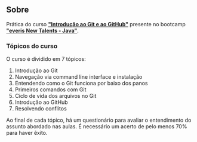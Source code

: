 ## Sobre

Prática do curso **["Introdução ao Git e ao GitHub"](https://digitalinnovation.one/cursos/introducao-ao-git-e-ao-github)** presente no bootcamp [**"everis New Talents - Java"**](https://github.com/vitor-mda/everis-new-talents-java).

### Tópicos do curso

O curso é dividido em 7 tópicos:

1. Introdução ao Git
2. Navegação via command line interface e instalação
3. Entendendo como o Git funciona por baixo dos panos
4. Primeiros comandos com Git
5. Ciclo de vida dos arquivos no Git
6. Introdução ao GitHub
7. Resolvendo conflitos

Ao final de cada tópico, há um questionário para avaliar o entendimento do assunto abordado nas aulas. É necessário um acerto de pelo menos 70% para haver êxito.